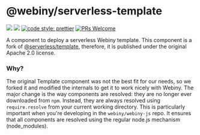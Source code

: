 # @webiny/serverless-template
[![](https://img.shields.io/npm/dw/@webiny/serverless-function.svg)](https://www.npmjs.com/package/@webiny/serverless-function) 
[![](https://img.shields.io/npm/v/@webiny/serverless-function.svg)](https://www.npmjs.com/package/@webiny/serverless-function)
[![code style: prettier](https://img.shields.io/badge/code_style-prettier-ff69b4.svg?style=flat-square)](https://github.com/prettier/prettier)
[![PRs Welcome](https://img.shields.io/badge/PRs-welcome-brightgreen.svg?style=flat-square)](http://makeapullrequest.com)

A component to deploy a serverless Webiny template.
This component is a fork of [@serverless/template](https://github.com/serverless/template), therefore, it is published under the original Apache 2.0 license.  

### Why?
The original Template component was not the best fit for our needs, so we forked it and modified the internals to get it to work nicely with Webiny.
The major change is the way components are resolved: they are no longer ever downloaded from `npm`. Instead, they are always resolved using `require.resolve`
from your current working directory. This is particularly important when you're developing in the `webiny/webiny-js` repo. It ensures that all components are resolved 
using the regular node.js mechanism (node_modules).

